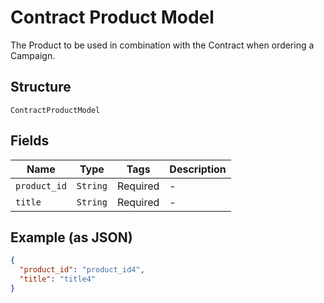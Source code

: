 
# Contract Product Model

The Product to be used in combination with the Contract when ordering a Campaign.

## Structure

`ContractProductModel`

## Fields

| Name | Type | Tags | Description |
|  --- | --- | --- | --- |
| `product_id` | `String` | Required | - |
| `title` | `String` | Required | - |

## Example (as JSON)

```json
{
  "product_id": "product_id4",
  "title": "title4"
}
```

